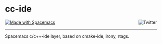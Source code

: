 # cc-ide

<a name="top"></a>
<a href="http://spacemacs.org"><img src="https://cdn.rawgit.com/syl20bnr/spacemacs/442d025779da2f62fc86c2082703697714db6514/assets/spacemacs-badge.svg" alt="Made with Spacemacs">
</a><a href="http://www.twitter.com/zwb_ict"><img src="http://i.imgur.com/tXSoThF.png" alt="Twitter" align="right"></a><br>
***
Spacemacs c/c++-ide layer, based on cmake-ide, irony, rtags.
